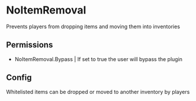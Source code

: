 # NoItemRemoval

Prevents players from dropping items and moving them into inventories

## Permissions

- NoItemRemoval.Bypass | If set to true the user will bypass the plugin

## Config

Whitelisted items can be dropped or moved to another inventory by players
